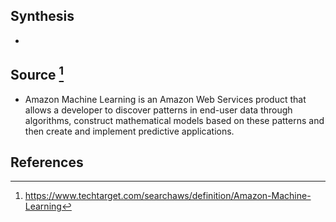 ## Synthesis
- 
## Source [^1]
- Amazon Machine Learning is an Amazon Web Services product that allows a developer to discover patterns in end-user data through algorithms, construct mathematical models based on these patterns and then create and implement predictive applications.
## References

[^1]: https://www.techtarget.com/searchaws/definition/Amazon-Machine-Learning